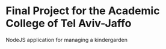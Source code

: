 # Final Project for the Academic College of Tel Aviv-Jaffo
NodeJS application for managing a kindergarden
